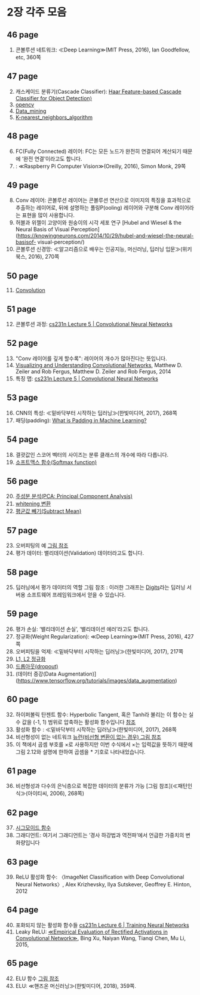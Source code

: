 # 2장 각주 모음
## 46 page
  1. 콘볼루션 네트워크: ≪Deep Learning≫(MIT Press, 2016), Ian Goodfellow, etc, 360쪽

## 47 page
  2. 캐스케이드 분류기(Cascade Classifier): [Haar Feature-based Cascade Classifier for Object Detection⟩](https://docs.opencv.org/2.4/modules/objdetect/doc/cascade_classification.html)
  3. [opencv](https://opencv.org/)
  4. [Data_mining](https://en.wikipedia.org/wiki/Data_mining)
  5. [K-nearest_neighbors_algorithm](https://en.wikipedia.org/wiki/K-nearest_neighbors_algorithm)

## 48 page
  6. FC(Fully Connected) 레이어: FC는 모든 노드가 완전히 연결되어 계산되기 때문에 ‘완전 연결’이라고도 합니다.
  7. : ≪Raspberry Pi Computer Vision≫(Oreilly, 2016), Simon Monk, 29쪽

## 49 page
  8. Conv 레이어: 콘볼루션 레이어는 콘볼루션 연산으로 이미지의 특징을 효과적으로 추출하는 레이어로, 뒤에 설명하는 풀링P(ooling) 레이어와 구분해 Conv 레이어라는 표현을 많이 사용합니다.
  9. 허블과 위젤이 고양이와 원숭이의 시각 세포 연구 [Hubel and Wiesel & the Neural Basis of Visual Perception](https://knowingneurons.com/2014/10/29/hubel-and-wiesel-the-neural-basisof-
visual-perception/)
  10. 콘볼루션 신경망: ≪알고리즘으로 배우는 인공지능, 머신러닝, 딥러닝 입문≫(위키북스, 2016), 270쪽

## 50 page
  11. [Convolution](https://homepages.inf.ed.ac.uk/rbf/HIPR2/convolve.htm)

## 51 page
  12. 콘볼루션 과정: [cs231n Lecture 5 | Convolutional Neural Networks](https://youtu.be/bNb2fEVKeEo)

## 52 page
  13. "Conv 레이어를 깊게 할수록": 레이어의 개수가 많아진다는 뜻입니다.
  14. [Visualizing and Understanding Convolutional Networks](https://cs.nyu.edu/~fergus/papers/zeilerECCV2014.pdf), Matthew D. Zeiler and Rob Fergus, Matthew D. Zeiler and Rob Fergus, 2014
  15. 특징 맵: [cs231n Lecture 5 | Convolutional Neural Networks](https://youtu.be/bNb2fEVKeEo)

## 53 page
  16. CNN의 특성: ≪밑바닥부터 시작하는 딥러닝≫(한빛미디어, 2017), 268쪽
  17. 패딩(padding): [What is Padding in Machine Learning?](https://deepai.org/machine-learning-glossary-and-terms/padding)

## 54 page
  18. 결괏값인 스코어 벡터의 사이즈는 분류 클래스의 개수에 따라 다릅니다.
  19. [소프트맥스 함수(Softmax function)](https://en.wikipedia.org/wiki/Softmax_function) 

## 56 page
  20. [주성분 분석(PCA: Principal Component Analysis)](https://en.wikipedia.org/wiki/Principal_component_analysis)
  21. [whitening 변환](https://en.wikipedia.org/wiki/Whitening_transformation)
  22. [평균값 빼기(Subtract Mean)](https://stackoverflow.com/questions/44788133/how-does-mean-image-subtraction-work)

## 57 page
  23. 오버피팅의 예 [그림 참조](https://en.wikipedia.org/wiki/Overfitting)
  24. 평가 데이터: 밸리데이션(Validation) 데이터라고도 합니다.

## 58 page
  25. 딥러닝에서 평가 데이터의 역할 그림 참조 : 이러한 그래프는 [Digits](https://developer.nvidia.com/digits)라는 딥러닝 서버용 소프트웨어 프레임워크에서 얻을 수 있습니다.

## 59 page
  26. 평가 손실: ‘밸리데이션 손실’, ‘밸리데이션 에러’라고도 합니다.
  27. 정규화(Weight Regularization): ≪Deep Learning≫(MIT Press, 2016), 427쪽
  28. 오버피팅을 억제: ≪밑바닥부터 시작하는 딥러닝≫(한빛미디어, 2017), 217쪽
  29. [L1, L2 정규화](https://towardsdatascience.com/intuitions-on-l1-and-l2-regularisation-235f2db4c261)
  30. [드롭아웃(dropout)](https://en.wikipedia.org/wiki/Convolutional_neural_network#Dropout)
  31. (데이터 증강(Data Augmentation)](https://www.tensorflow.org/tutorials/images/data_augmentation)

## 60 page
  32. 하이퍼볼릭 탄젠트 함수: Hyperbolic Tangent, 혹은 Tanh라 불리는 이 함수는 실수 값을 (-1, 1) 범위로 압축하는 활성화 함수입니다 [참조](https://wikidocs.net/152159)
  33. 활성화 함수 : ≪밑바닥부터 시작하는 딥러닝≫(한빛미디어, 2017), 268쪽
  34. 비선형성이 없는 네트워크 [뉴런(비선형 변환이 없는 경우) 그림 참조](https://jjeongil.tistory.com/976)
  35. 이 책에서 곱셈 부호를 ×로 사용하지만 이번 수식에서 ×는 입력값을 뜻하기 때문에 그림 2.12와 설명에 한하여 곱셈을 * 기호로 나타내었습니다.

## 61 page
  36. 비선형성과 다수의 은닉층으로 복잡한 데이터의 분류가 가능 [그림 참조](≪패턴인식≫(아이티씨, 2006), 268쪽)

## 62 page
  37. [시그모이드 함수](https://en.wikipedia.org/wiki/Sigmoid_function)
  38. 그래디언트: 여기서 그래디언트는 ‘경사 하강법과 역전파’에서 언급한 가중치의 변화량입니다

## 63 page
  39. ReLU 활성화 함수: 〈ImageNet Classification with Deep Convolutional Neural Networks〉, Alex Krizhevsky, Ilya Sutskever, Geoffrey E. Hinton, 2012

## 64 page
  40. 포화되지 않는 활성화 함수들 [cs231n Lecture 6 | Training Neural Networks](https://youtu.be/wEoyxE0GP2M)
  41. Leaky ReLU: [≪Empirical Evaluation of Rectified Activations in Convolutional Network≫](https://arxiv.org/abs/1505.00853), Bing Xu, Naiyan Wang, Tianqi Chen, Mu Li, 2015, 

## 65 page
  42. ELU 함수 [그림 참조](https://medium.com/@danqing/a-practical-guide-to-relu-b83ca804f1f7)
  43. ELU: ≪핸즈온 머신러닝≫(한빛미디어, 2018), 359쪽.




